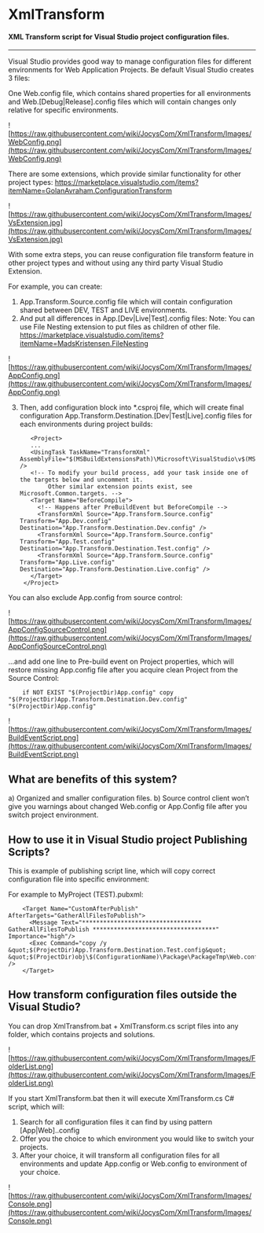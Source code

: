 # XmlTransform
#### XML Transform script for Visual Studio project configuration files.
---
Visual Studio provides good way to manage configuration files for different environments for Web Application Projects.
Be default Visual Studio creates 3 files:

One Web.config file, which contains shared properties for all environments and Web.[Debug|Release].config files which will contain changes only relative for specific environments.

![https://raw.githubusercontent.com/wiki/JocysCom/XmlTransform/Images/WebConfig.png](https://raw.githubusercontent.com/wiki/JocysCom/XmlTransform/Images/WebConfig.png)

There are some extensions, which provide similar functionality for other project types:
https://marketplace.visualstudio.com/items?itemName=GolanAvraham.ConfigurationTransform

![https://raw.githubusercontent.com/wiki/JocysCom/XmlTransform/Images/VsExtension.jpg](https://raw.githubusercontent.com/wiki/JocysCom/XmlTransform/Images/VsExtension.jpg)

With some extra steps, you can reuse configuration file transform feature in other project types and without using any third party Visual Studio Extension.

For example, you can create:

1.	App.Transform.Source.config file which will contain configuration shared between DEV, TEST and LIVE environments.
2.	And put all differences in App.[Dev|Live|Test].config files:
Note: You can use File Nesting extension to put files as children of other file.
https://marketplace.visualstudio.com/items?itemName=MadsKristensen.FileNesting

![https://raw.githubusercontent.com/wiki/JocysCom/XmlTransform/Images/AppConfig.png](https://raw.githubusercontent.com/wiki/JocysCom/XmlTransform/Images/AppConfig.png)

3. Then, add configuration block into *.csproj file, which will create final configuration App.Transform.Destination.[Dev|Test|Live].config files for each environments during project builds:

          <Project>
          ...
          <UsingTask TaskName="TransformXml" AssemblyFile="$(MSBuildExtensionsPath)\Microsoft\VisualStudio\v$(MSBuildToolsVersion)\Web\Microsoft.Web.Publishing.Tasks.dll" />
          <!-- To modify your build process, add your task inside one of the targets below and uncomment it. 
               Other similar extension points exist, see Microsoft.Common.targets. -->
          <Target Name="BeforeCompile">
            <!-- Happens after PreBuildEvent but BeforeCompile -->
            <TransformXml Source="App.Transform.Source.config" Transform="App.Dev.config" Destination="App.Transform.Destination.Dev.config" />
            <TransformXml Source="App.Transform.Source.config" Transform="App.Test.config" Destination="App.Transform.Destination.Test.config" />
            <TransformXml Source="App.Transform.Source.config" Transform="App.Live.config" Destination="App.Transform.Destination.Live.config" />
          </Target>
        </Project>

You can also exclude App.config from source control:

![https://raw.githubusercontent.com/wiki/JocysCom/XmlTransform/Images/AppConfigSourceControl.png](https://raw.githubusercontent.com/wiki/JocysCom/XmlTransform/Images/AppConfigSourceControl.png) 

…and add one line to Pre-build event on Project properties, which will restore missing App.config file after you acquire clean Project from the Source Control:

        if NOT EXIST "$(ProjectDir)App.config" copy "$(ProjectDir)App.Transform.Destination.Dev.config" "$(ProjectDir)App.config"

![https://raw.githubusercontent.com/wiki/JocysCom/XmlTransform/Images/BuildEventScript.png](https://raw.githubusercontent.com/wiki/JocysCom/XmlTransform/Images/BuildEventScript.png) 

## What are benefits of this system?

a)	Organized and smaller configuration files.
b)	Source control client won’t give you warnings about changed Web.config or App.Config file after you switch project environment.

## How to use it in Visual Studio project Publishing Scripts?

This is example of publishing script line, which will copy correct configuration file into specific environment:

For example to MyProject (TEST).pubxml:

        <Target Name="CustomAfterPublish" AfterTargets="GatherAllFilesToPublish">
          <Message Text="********************************** GatherAllFilesToPublish ***********************************" Importance="high"/>
          <Exec Command="copy /y &quot;$(ProjectDir)App.Transform.Destination.Test.config&quot; &quot;$(ProjectDir)obj\$(ConfigurationName)\Package\PackageTmp\Web.config&quot;" />
        </Target>

## How transform configuration files outside the Visual Studio?

You can drop XmlTransfrom.bat + XmlTransform.cs script files into any folder, which contains projects and solutions.

![https://raw.githubusercontent.com/wiki/JocysCom/XmlTransform/Images/FolderList.png](https://raw.githubusercontent.com/wiki/JocysCom/XmlTransform/Images/FolderList.png) 

If you start XmlTransform.bat then it will execute XmlTransform.cs C# script, which will:

1.	Search for all configuration files it can find by using pattern [App|Web].<Environment>.config
2.	Offer you the choice to which environment you would like to switch your projects.
3.	After your choice, it will transform all configuration files for all environments and update App.config or Web.config to environment of your choice.

![https://raw.githubusercontent.com/wiki/JocysCom/XmlTransform/Images/Console.png](https://raw.githubusercontent.com/wiki/JocysCom/XmlTransform/Images/Console.png) 
